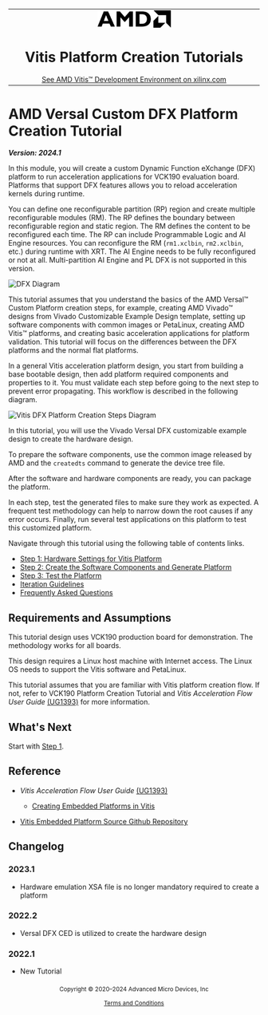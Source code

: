 ﻿<table class="sphinxhide" width="100%">
 <tr width="100%">
    <td align="center"><img src="https://raw.githubusercontent.com/Xilinx/Image-Collateral/main/xilinx-logo.png" width="30%"/><h1>Vitis Platform Creation Tutorials</h1>
    <a href="https://www.xilinx.com/products/design-tools/vitis.html">See AMD Vitis™ Development Environment on xilinx.com</br></a>
    </td>
 </tr>
</table>

# AMD Versal Custom DFX Platform Creation Tutorial

***Version: 2024.1***

In this module, you will create a custom Dynamic Function eXchange (DFX) platform to run acceleration applications for VCK190 evaluation board. Platforms that support DFX features allows you to reload acceleration kernels during runtime.

You can define one reconfigurable partition (RP) region and create multiple reconfigurable modules (RM). The RP defines the boundary between reconfigurable region and static region. The RM defines the content to be reconfigured each time. The RP can include Programmable Logic and AI Engine resources. You can reconfigure the RM (``rm1.xclbin``, ``rm2.xclbin``, etc.) during runtime with XRT. The AI Engine needs to be fully reconfigured or not at all. Multi-partition AI Engine and PL DFX is not supported in this version.

![DFX Diagram](./images/dfx_rp_rm.svg)

This tutorial assumes that you understand the basics of the AMD Versal™ Custom Platform creation steps, for example, creating AMD Vivado™ designs from Vivado Customizable Example Design template, setting up software components with common images or PetaLinux, creating AMD Vitis™ platforms, and creating basic acceleration applications for platform validation. This tutorial will focus on the differences between the DFX platforms and the normal flat platforms.

In a general Vitis acceleration platform design, you start from building a base bootable design, then add platform required components and properties to it. You must validate each step before going to the next step to prevent error propagating. This workflow is described in the following diagram.

![Vitis DFX Platform Creation Steps Diagram](images/platform_creation_steps.svg)

In this tutorial, you will use the Vivado Versal DFX customizable example design to create the hardware design.

To prepare the software components, use the common image released by AMD and the `createdts` command to generate the device tree file.

After the software and hardware components are ready, you can package the platform.

In each step, test the generated files to make sure they work as expected. A frequent test methodology can help to narrow down the root causes if any error occurs. Finally, run several test applications on this platform to test this customized platform.

Navigate through this tutorial using the following table of contents links.

- [Step 1: Hardware Settings for Vitis Platform](./step1.md)
- [Step 2: Create the Software Components and Generate Platform](./step2.md)
- [Step 3: Test the Platform](./step3.md)
- [Iteration Guidelines](./Iteration_guideline.md)
- [Frequently Asked Questions](faq.md)

## Requirements and Assumptions

This tutorial design uses VCK190 production board for demonstration. The methodology works for all boards.

This design requires a Linux host machine with Internet access. The Linux OS needs to support the Vitis software and PetaLinux.

This tutorial assumes that you are familiar with Vitis platform creation flow. If not, refer to VCK190 Platform Creation Tutorial and *Vitis Acceleration Flow User Guide* [(UG1393)](https://docs.xilinx.com/access/sources/dita/map?isLatest=true&ft:locale=en-US&url=ug1393-vitis-application-acceleration) for more information.

## What's Next

Start with [Step 1](./step1.md).

## Reference

- *Vitis Acceleration Flow User Guide* [(UG1393)](https://docs.xilinx.com/access/sources/dita/map?isLatest=true&ft:locale=en-US&url=ug1393-vitis-application-acceleration)

   - [Creating Embedded Platforms in Vitis](https://docs.xilinx.com/access/sources/dita/topic?isLatest=true&ft:locale=en-US&url=ug1393-vitis-application-acceleration&resourceid=rjs1596051748503.html)

- [Vitis Embedded Platform Source Github Repository](https://github.com/Xilinx/Vitis_Embedded_Platform_Source)

## Changelog

### 2023.1

- Hardware emulation XSA file is no longer mandatory required to create a platform

### 2022.2

- Versal DFX CED is utilized to create the hardware design

### 2022.1

- New Tutorial

<p class="sphinxhide" align="center"><sub>Copyright © 2020–2024 Advanced Micro Devices, Inc</sub></p>

<p class="sphinxhide" align="center"><sup><a href="https://www.amd.com/en/corporate/copyright">Terms and Conditions</a></sup></p>
